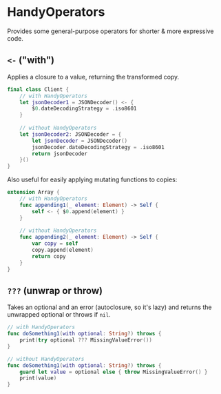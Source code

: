 # HandyOperators

Provides some general-purpose operators for shorter & more expressive code.

## `<-` ("with")

Applies a closure to a value, returning the transformed copy.

```swift
final class Client {
    // with HandyOperators
	let jsonDecoder1 = JSONDecoder() <- {
		$0.dateDecodingStrategy = .iso8601
	}
    
    // without HandyOperators
	let jsonDecoder2: JSONDecoder = {
        let jsonDecoder = JSONDecoder()
		jsonDecoder.dateDecodingStrategy = .iso8601
        return jsonDecoder
	}()
}
```

Also useful for easily applying mutating functions to copies:

```swift
extension Array {
    // with HandyOperators
    func appending1(_ element: Element) -> Self {
        self <- { $0.append(element) }
    }
    
    // without HandyOperators
    func appending2(_ element: Element) -> Self {
        var copy = self
        copy.append(element)
        return copy
    }
}
```

## `???` (unwrap or throw)

Takes an optional and an error (autoclosure, so it's lazy) and returns the unwrapped optional or throws if `nil`.

```swift
// with HandyOperators
func doSomething1(with optional: String?) throws {
    print(try optional ??? MissingValueError())
}

// without HandyOperators
func doSomething1(with optional: String?) throws {
    guard let value = optional else { throw MissingValueError() }
    print(value)
}
```

